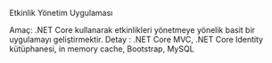 Etkinlik Yönetim Uygulaması

Amaç:  .NET Core kullanarak etkinlikleri yönetmeye yönelik basit bir uygulamayı geliştirmektir.
Detay : .NET Core MVC, .NET Core Identity kütüphanesi, in memory cache, Bootstrap, MySQL
